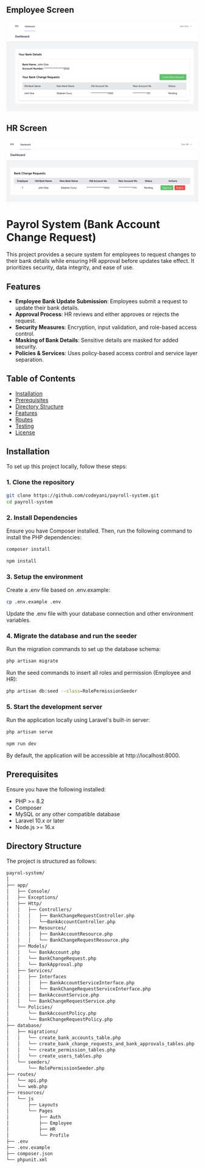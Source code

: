 
## Employee Screen
![Employee Screen](screenshot/employee-screen.png)
## HR Screen
![HR Screen](screenshot/hr-screen.png)

# Payrol System (Bank Account Change Request)

This project provides a secure system for employees to request changes to their bank details while ensuring HR approval before updates take effect. It prioritizes security, data integrity, and ease of use.

## Features

- **Employee Bank Update Submission**: Employees submit a request to update their bank details.
- **Approval Process**: HR reviews and either approves or rejects the request.
- **Security Measures**: Encryption, input validation, and role-based access control.
- **Masking of Bank Details**: Sensitive details are masked for added security.
- **Policies & Services**: Uses policy-based access control and service layer separation.

## Table of Contents

- [Installation](#installation)
- [Prerequisites](#prerequisites)
- [Directory Structure](#directory-structure)
- [Features](#features)
- [Routes](#routes)
- [Testing](#testing)
- [License](#license)

## Installation

To set up this project locally, follow these steps:

### 1. Clone the repository

```bash
git clone https://github.com/codeyani/payroll-system.git
cd payroll-system
```

### 2. Install Dependencies

Ensure you have Composer installed. Then, run the following command to install the PHP dependencies:

```bash
composer install
```

```bash
npm install
```

### 3. Setup the environment

Create a .env file based on .env.example:

```bash
cp .env.example .env
```
Update the .env file with your database connection and other environment variables.

### 4. Migrate the database and run the seeder

Run the migration commands to set up the database schema:

```bash
php artisan migrate
```

Run the seed commands to insert all roles and permission (Employee and HR):

```bash
php artisan db:seed --class=RolePermissionSeeder
```

### 5. Start the development server

Run the application locally using Laravel's built-in server:

```bash
php artisan serve
```

```bash
npm run dev
```

By default, the application will be accessible at http://localhost:8000.

## Prerequisites

Ensure you have the following installed:

- PHP >= 8.2
- Composer
- MySQL or any other compatible database
- Laravel 10.x or later
- Node.js >= 16.x

## Directory Structure

The project is structured as follows:

```arduino
payrol-system/
│
├── app/
│   ├── Console/
│   ├── Exceptions/
│   ├── Http/
│   │   ├── Controllers/
│   │   │   ├── BankChangeRequestController.php
│   │   │   └──BankAccountController.php
│   │   ├── Resources/
│   │   │   ├── BankAccountResource.php
│   │   │   └── BankChangeRequestResource.php
│   ├── Models/
│   │   └── BankAccount.php
│   │   └── BankChangeRequest.php
│   │   └── BankApproval.php
│   ├── Services/
│   │   ├── Interfaces
│   │   │   ├── BankAccountServiceInterface.php
│   │   │   └── BankChangeRequestServiceInterface.php
│   │   ├── BankAccountService.php
│   │   └── BankChangeRequestService.php
│   └── Policies/
│       └── BankAccountPolicy.php
│       └── BankChangeRequestPolicy.php
├── database/
│   ├── migrations/
│   │   └── create_bank_accounts_table.php
│   │   └── create_bank_change_requests_and_bank_approvals_tables.php
│   │   └── create_permission_tables.php
│   │   └── create_users_tables.php
│   └── seeders/
│       └── RolePermissionSeeder.php
├── routes/
│   └── api.php
│   └── web.php
├── resources/
│   └── js
│       ├── Layouts
│       └── Pages
│           ├── Auth
│           ├── Employee
│           ├── HR
│           └── Profile
├── .env
├── .env.example
├── composer.json
└── phpunit.xml
```